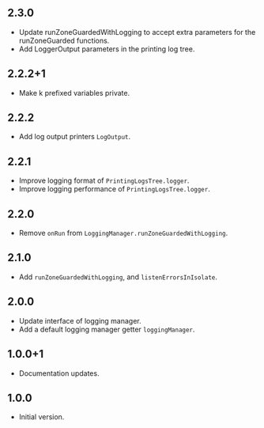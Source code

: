 ## 2.3.0

* Update runZoneGuardedWithLogging to accept extra parameters for the runZoneGuarded functions.
* Add LoggerOutput parameters in the printing log tree.

## 2.2.2+1

* Make k prefixed variables private.

## 2.2.2

* Add log output printers `LogOutput`.

## 2.2.1

* Improve logging format of `PrintingLogsTree.logger`.
* Improve logging performance of `PrintingLogsTree.logger`.

## 2.2.0

* Remove `onRun` from `LoggingManager.runZoneGuardedWithLogging`.

## 2.1.0

- Add `runZoneGuardedWithLogging`, and `listenErrorsInIsolate`.

## 2.0.0

- Update interface of logging manager.
- Add a default logging manager getter `loggingManager`.

## 1.0.0+1

- Documentation updates.

## 1.0.0

- Initial version.
